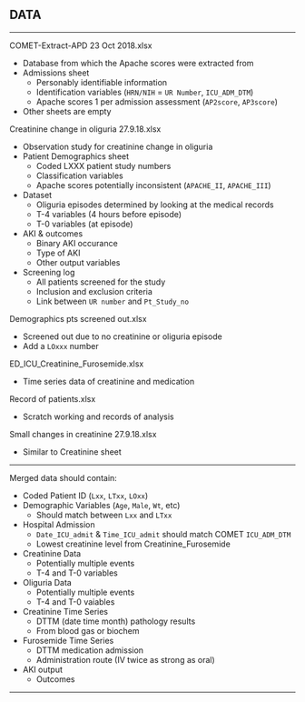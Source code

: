 ## DATA

--------------------------------------------------------------------------------

COMET-Extract-APD 23 Oct 2018.xlsx
* Database from which the Apache scores were extracted from
* Admissions sheet
  - Personably identifiable information 
  - Identification variables (`HRN/NIH` = `UR Number`, `ICU_ADM_DTM`)
  - Apache scores 1 per admission assessment (`AP2score`, `AP3score`)
* Other sheets are empty

Creatinine change in oliguria 27.9.18.xlsx
* Observation study for creatinine change in oliguria
* Patient Demographics sheet
  - Coded LXXX patient study numbers
  - Classification variables
  - Apache scores potentially inconsistent (`APACHE_II`, `APACHE_III`)
* Dataset
  - Oliguria episodes determined by looking at the medical records
  - T-4 variables (4 hours before episode)
  - T-0 variables (at episode)
* AKI & outcomes
  - Binary AKI occurance
  - Type of AKI
  - Other output variables
* Screening log
  - All patients screened for the study
  - Inclusion and exclusion criteria
  - Link between `UR number` and `Pt_Study_no`

Demographics pts screened out.xlsx
* Screened out due to no creatinine or oliguria episode
* Add a `LOxxx` number

ED_ICU_Creatinine_Furosemide.xlsx
* Time series data of creatinine and medication

Record of patients.xlsx
* Scratch working and records of analysis

Small changes in creatinine 27.9.18.xlsx
* Similar to Creatinine sheet

--------------------------------------------------------------------------------

Merged data should contain:
* Coded Patient ID (`Lxx`, `LTxx`, `LOxx`)
* Demographic Variables (`Age`, `Male`, `Wt`, etc)
  - Should match between `Lxx` and `LTxx`
* Hospital Admission
  - `Date_ICU_admit` & `Time_ICU_admit` should match COMET `ICU_ADM_DTM`
  - Lowest creatinine level from Creatinine_Furosemide
* Creatinine Data
  - Potentially multiple events
  - T-4 and T-0 variables
* Oliguria Data
  - Potentially multiple events
  - T-4 and T-0 vaiables
* Creatinine Time Series
  - DTTM (date time month) pathology results
  - From blood gas or biochem
* Furosemide Time Series
  - DTTM medication admission
  - Administration route (IV twice as strong as oral)
* AKI output
  - Outcomes

--------------------------------------------------------------------------------

